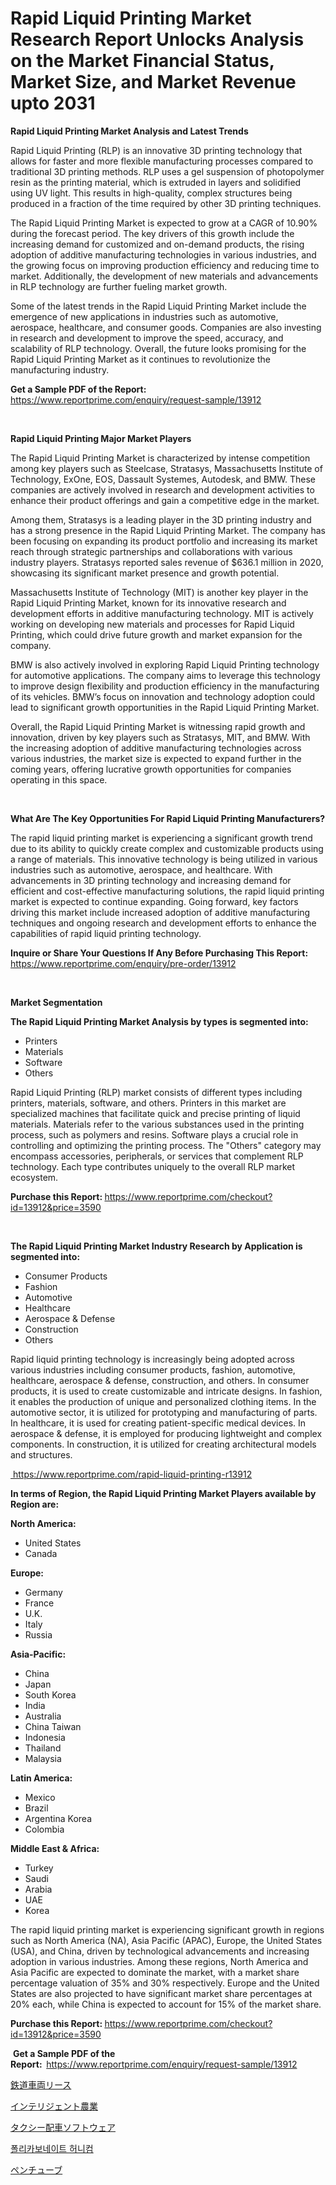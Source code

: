 <p><h1>Rapid Liquid Printing Market Research Report Unlocks Analysis on the Market Financial Status, Market Size, and Market Revenue upto 2031</h1></p><p><strong>Rapid Liquid Printing Market Analysis and Latest Trends</strong></p>
<p><p>Rapid Liquid Printing (RLP) is an innovative 3D printing technology that allows for faster and more flexible manufacturing processes compared to traditional 3D printing methods. RLP uses a gel suspension of photopolymer resin as the printing material, which is extruded in layers and solidified using UV light. This results in high-quality, complex structures being produced in a fraction of the time required by other 3D printing techniques.</p><p>The Rapid Liquid Printing Market is expected to grow at a CAGR of 10.90% during the forecast period. The key drivers of this growth include the increasing demand for customized and on-demand products, the rising adoption of additive manufacturing technologies in various industries, and the growing focus on improving production efficiency and reducing time to market. Additionally, the development of new materials and advancements in RLP technology are further fueling market growth.</p><p>Some of the latest trends in the Rapid Liquid Printing Market include the emergence of new applications in industries such as automotive, aerospace, healthcare, and consumer goods. Companies are also investing in research and development to improve the speed, accuracy, and scalability of RLP technology. Overall, the future looks promising for the Rapid Liquid Printing Market as it continues to revolutionize the manufacturing industry.</p></p>
<p><strong>Get a Sample PDF of the Report:&nbsp;</strong> <a href="https://www.reportprime.com/enquiry/request-sample/13912">https://www.reportprime.com/enquiry/request-sample/13912</a></p>
<p>&nbsp;</p>
<p><strong>Rapid Liquid Printing Major Market Players</strong></p>
<p><p>The Rapid Liquid Printing Market is characterized by intense competition among key players such as Steelcase, Stratasys, Massachusetts Institute of Technology, ExOne, EOS, Dassault Systemes, Autodesk, and BMW. These companies are actively involved in research and development activities to enhance their product offerings and gain a competitive edge in the market.</p><p>Among them, Stratasys is a leading player in the 3D printing industry and has a strong presence in the Rapid Liquid Printing Market. The company has been focusing on expanding its product portfolio and increasing its market reach through strategic partnerships and collaborations with various industry players. Stratasys reported sales revenue of $636.1 million in 2020, showcasing its significant market presence and growth potential.</p><p>Massachusetts Institute of Technology (MIT) is another key player in the Rapid Liquid Printing Market, known for its innovative research and development efforts in additive manufacturing technology. MIT is actively working on developing new materials and processes for Rapid Liquid Printing, which could drive future growth and market expansion for the company.</p><p>BMW is also actively involved in exploring Rapid Liquid Printing technology for automotive applications. The company aims to leverage this technology to improve design flexibility and production efficiency in the manufacturing of its vehicles. BMW’s focus on innovation and technology adoption could lead to significant growth opportunities in the Rapid Liquid Printing Market.</p><p>Overall, the Rapid Liquid Printing Market is witnessing rapid growth and innovation, driven by key players such as Stratasys, MIT, and BMW. With the increasing adoption of additive manufacturing technologies across various industries, the market size is expected to expand further in the coming years, offering lucrative growth opportunities for companies operating in this space.</p></p>
<p>&nbsp;</p>
<p><strong>What Are The Key Opportunities For Rapid Liquid Printing Manufacturers?</strong></p>
<p><p>The rapid liquid printing market is experiencing a significant growth trend due to its ability to quickly create complex and customizable products using a range of materials. This innovative technology is being utilized in various industries such as automotive, aerospace, and healthcare. With advancements in 3D printing technology and increasing demand for efficient and cost-effective manufacturing solutions, the rapid liquid printing market is expected to continue expanding. Going forward, key factors driving this market include increased adoption of additive manufacturing techniques and ongoing research and development efforts to enhance the capabilities of rapid liquid printing technology.</p></p>
<p><strong>Inquire or Share Your Questions If Any Before Purchasing This Report:</strong> <a href="https://www.reportprime.com/enquiry/pre-order/13912">https://www.reportprime.com/enquiry/pre-order/13912</a></p>
<p>&nbsp;</p>
<p><strong>Market Segmentation</strong></p>
<p><strong>The Rapid Liquid Printing Market Analysis by types is segmented into:</strong></p>
<p><ul><li>Printers</li><li>Materials</li><li>Software</li><li>Others</li></ul></p>
<p><p>Rapid Liquid Printing (RLP) market consists of different types including printers, materials, software, and others. Printers in this market are specialized machines that facilitate quick and precise printing of liquid materials. Materials refer to the various substances used in the printing process, such as polymers and resins. Software plays a crucial role in controlling and optimizing the printing process. The "Others" category may encompass accessories, peripherals, or services that complement RLP technology. Each type contributes uniquely to the overall RLP market ecosystem.</p></p>
<p><strong>Purchase this Report:&nbsp;</strong><a href="https://www.reportprime.com/checkout?id=13912&price=3590">https://www.reportprime.com/checkout?id=13912&price=3590</a></p>
<p>&nbsp;</p>
<p><strong>The Rapid Liquid Printing Market Industry Research by Application is segmented into:</strong></p>
<p><ul><li>Consumer Products</li><li>Fashion</li><li>Automotive</li><li>Healthcare</li><li>Aerospace & Defense</li><li>Construction</li><li>Others</li></ul></p>
<p><p>Rapid liquid printing technology is increasingly being adopted across various industries including consumer products, fashion, automotive, healthcare, aerospace & defense, construction, and others. In consumer products, it is used to create customizable and intricate designs. In fashion, it enables the production of unique and personalized clothing items. In the automotive sector, it is utilized for prototyping and manufacturing of parts. In healthcare, it is used for creating patient-specific medical devices. In aerospace & defense, it is employed for producing lightweight and complex components. In construction, it is utilized for creating architectural models and structures.</p></p>
<p><a href="https://www.reportprime.com/rapid-liquid-printing-r13912">&nbsp;https://www.reportprime.com/rapid-liquid-printing-r13912</a></p>
<p><strong>In terms of Region, the Rapid Liquid Printing Market Players available by Region are:</strong></p>
<p>
    <p> <strong> North America: </strong>
        <ul>
            <li>United States</li>
            <li>Canada</li>
        </ul>
        </p> 
    <p> <strong> Europe: </strong>
        <ul>
            <li>Germany</li>
            <li>France</li>
            <li>U.K.</li>
            <li>Italy</li>
            <li>Russia</li>
        </ul>
        </p> 
    <p> <strong> Asia-Pacific: </strong>
        <ul>
            <li>China</li>
            <li>Japan</li>
            <li>South Korea</li>
            <li>India</li>
            <li>Australia</li>
            <li>China Taiwan</li>
            <li>Indonesia</li>
            <li>Thailand</li>
            <li>Malaysia</li>
        </ul>
        </p> 
    <p> <strong> Latin America: </strong>
        <ul>
            <li>Mexico</li>
            <li>Brazil</li>
            <li>Argentina Korea</li>
            <li>Colombia</li>
        </ul>
        </p> 
    <p> <strong> Middle East & Africa: </strong>
        <ul>
            <li>Turkey</li>
            <li>Saudi</li>
            <li>Arabia</li>
            <li>UAE</li>
            <li>Korea</li>
        </ul>
    </p>
    </p>
<p><p>The rapid liquid printing market is experiencing significant growth in regions such as North America (NA), Asia Pacific (APAC), Europe, the United States (USA), and China, driven by technological advancements and increasing adoption in various industries. Among these regions, North America and Asia Pacific are expected to dominate the market, with a market share percentage valuation of 35% and 30% respectively. Europe and the United States are also projected to have significant market share percentages at 20% each, while China is expected to account for 15% of the market share.</p></p>
<p><strong>Purchase this Report: </strong><a href="https://www.reportprime.com/checkout?id=13912&price=3590">https://www.reportprime.com/checkout?id=13912&price=3590</a></p>
<p>&nbsp;<strong>Get a Sample PDF of the Report:&nbsp;&nbsp;</strong><a href="https://www.reportprime.com/enquiry/request-sample/13912">https://www.reportprime.com/enquiry/request-sample/13912</a></p>
<p><strong></strong></p>
<p><p><a href="https://github.com/vlcostes/Market-Research-Report-List-1/blob/main/871020824877.md">鉄道車両リース</a></p><p><a href="https://medium.com/@redsalmon1949/%E7%9F%A5%E7%9A%84%E8%BE%B2%E6%A5%AD%E5%B8%82%E5%A0%B4-%E5%B8%82%E5%A0%B4%E3%82%B7%E3%82%A7%E3%82%A2-%E5%B8%82%E5%A0%B4%E3%83%88%E3%83%AC%E3%83%B3%E3%83%89-%E3%81%8A%E3%82%88%E3%81%B3%E5%B0%86%E6%9D%A5%E3%81%AE%E6%88%90%E9%95%B7%E3%82%92%E6%8E%A2%E3%82%8B-35d7f5f07b22">インテリジェント農業</a></p><p><a href="https://github.com/EstaSprer20231/Market-Research-Report-List-1/blob/main/374273924878.md">タクシー配車ソフトウェア</a></p><p><a href="https://medium.com/@codinchelcea2022/%ED%8F%B4%EB%A6%AC%EC%B9%B4%EB%B3%B4%EB%84%A4%EC%9D%B4%ED%8A%B8-%ED%97%88%EB%8B%88%EC%BD%A4-%EC%8B%9C%EC%9E%A5-%EB%B6%84%EC%84%9D-%EC%97%B0%ED%8F%89%EA%B7%A0-%EC%84%B1%EC%9E%A5%EB%A5%A0-%EC%8B%9C%EC%9E%A5-%EC%84%B8%EB%B6%84%ED%99%94-%EB%B0%8F-%EC%A0%84-%EC%84%B8%EA%B3%84-%EC%82%B0%EC%97%85-%EA%B0%9C%EC%9A%94-8f6e13f51981">폴리카보네이트 허니컴</a></p><p><a href="https://medium.com/@kaiyohnson76845/pehd%E3%83%81%E3%83%A5%E3%83%BC%E3%83%96%E5%B8%82%E5%A0%B4-%E7%AB%B6%E4%BA%89%E5%88%86%E6%9E%90-%E5%B8%82%E5%A0%B4%E5%8B%95%E5%90%91%E3%81%8A%E3%82%88%E3%81%B32031%E5%B9%B4%E3%81%BE%E3%81%A7%E3%81%AE%E4%BA%88%E6%B8%AC-8fcd5f9fa5a1">ペンチューブ</a></p></p>